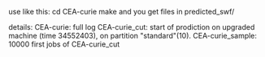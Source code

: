 use like this:
cd CEA-curie
make
and you get files in predicted_swf/

details:
CEA-curie: full log
CEA-curie_cut: start of prodiction on upgraded machine (time 34552403), on partition "standard"(10).
CEA-curie_sample: 10000 first jobs of CEA-curie_cut
